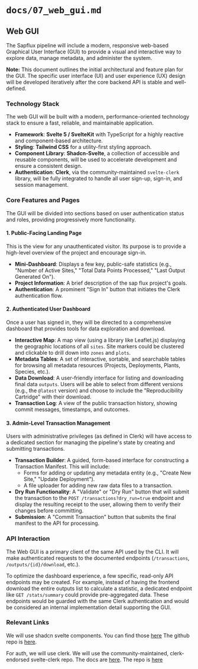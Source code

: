 # `docs/07_web_gui.md`

## Web GUI

The Sapflux pipeline will include a modern, responsive web-based Graphical User Interface (GUI) to provide a visual and interactive way to explore data, manage metadata, and administer the system.

**Note:** This document outlines the initial architectural and feature plan for the GUI. The specific user interface (UI) and user experience (UX) design will be developed iteratively after the core backend API is stable and well-defined.

### Technology Stack

The web GUI will be built with a modern, performance-oriented technology stack to ensure a fast, reliable, and maintainable application.

*   **Framework**: **Svelte 5 / SvelteKit** with TypeScript for a highly reactive and component-based architecture.
*   **Styling**: **Tailwind CSS** for a utility-first styling approach.
*   **Component Library**: **Shadcn-Svelte**, a collection of accessible and reusable components, will be used to accelerate development and ensure a consistent design.
*   **Authentication**: **Clerk**, via the community-maintained `svelte-clerk` library, will be fully integrated to handle all user sign-up, sign-in, and session management.

### Core Features and Pages

The GUI will be divided into sections based on user authentication status and roles, providing progressively more functionality.

#### 1. Public-Facing Landing Page

This is the view for any unauthenticated visitor. Its purpose is to provide a high-level overview of the project and encourage sign-in.

*   **Mini-Dashboard**: Displays a few key, public-safe statistics (e.g., "Number of Active Sites," "Total Data Points Processed," "Last Output Generated On").
*   **Project Information**: A brief description of the sap flux project's goals.
*   **Authentication**: A prominent "Sign In" button that initiates the Clerk authentication flow.

#### 2. Authenticated User Dashboard

Once a user has signed in, they will be directed to a comprehensive dashboard that provides tools for data exploration and download.

*   **Interactive Map**: A map view (using a library like Leaflet.js) displaying the geographic locations of all `sites`. Site markers could be clustered and clickable to drill down into `zones` and `plots`.
*   **Metadata Tables**: A set of interactive, sortable, and searchable tables for browsing all metadata resources (Projects, Deployments, Plants, Species, etc.).
*   **Data Download**: A user-friendly interface for listing and downloading final data `outputs`. Users will be able to select from different versions (e.g., the `@latest` version) and choose to include the "Reproducibility Cartridge" with their download.
*   **Transaction Log**: A view of the public transaction history, showing commit messages, timestamps, and outcomes.

#### 3. Admin-Level Transaction Management

Users with administrative privileges (as defined in Clerk) will have access to a dedicated section for managing the pipeline's state by creating and submitting transactions.

*   **Transaction Builder**: A guided, form-based interface for constructing a Transaction Manifest. This will include:
    *   Forms for adding or updating any metadata entity (e.g., "Create New Site," "Update Deployment").
    *   A file uploader for adding new raw data files to a transaction.
*   **Dry Run Functionality**: A "Validate" or "Dry Run" button that will submit the transaction to the `POST /transactions?dry_run=true` endpoint and display the resulting receipt to the user, allowing them to verify their changes before committing.
*   **Submission**: A "Commit Transaction" button that submits the final manifest to the API for processing.

### API Interaction

The Web GUI is a primary client of the same API used by the CLI. It will make authenticated requests to the documented endpoints (`/transactions`, `/outputs/{id}/download`, etc.).

To optimize the dashboard experience, a few specific, read-only API endpoints may be created. For example, instead of having the frontend download the entire outputs list to calculate a statistic, a dedicated endpoint like `GET /stats/summary` could provide pre-aggregated data. These endpoints would be guarded with the same Clerk authentication and would be considered an internal implementation detail supporting the GUI.

### Relevant Links

We will use shadcn svelte components. You can find those [here](https://www.shadcn-svelte.com/) The github repo is [here](https://github.com/huntabyte/shadcn-svelte).

For auth, we will use clerk. We will use the community-maintained, clerk-endorsed svelte-clerk repo. The docs are [here](https://svelte-clerk.netlify.app/). The repo is [here](https://github.com/wobsoriano/svelte-clerk)
